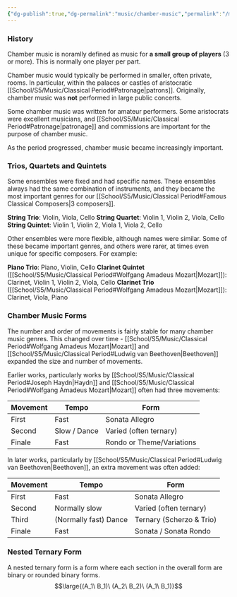 ```yaml
---
{"dg-publish":true,"dg-permalink":"music/chamber-music","permalink":"/music/chamber-music/"}
---
```



### History
Chamber music is noramlly defined as music for **a small group of players** (3 or more). This is normally one player per part.

Chamber music would typically be performed in smaller, often private, rooms. In particular, within the palaces or castles of aristocratic [[School/S5/Music/Classical Period#Patronage\|patrons]]. Originally, chamber music was **not** performed in large public concerts.

Some chamber music was written for amateur performers. Some aristocrats were excellent musicians, and [[School/S5/Music/Classical Period#Patronage\|patronage]] and commissions are important for the purpose of chamber music.

As the period progressed, chamber music became increasingly important.

### Trios, Quartets and Quintets
Some ensembles were fixed and had specific names. These ensembles always had the same combination of instruments, and they became the most important genres for our [[School/S5/Music/Classical Period#Famous Classical Composers\|3 composers]].

**String Trio**: Violin, Viola, Cello
**String Quartet**: Violin 1, Violin 2, Viola, Cello
**String Quintet**: Violin 1, Violin 2, Viola 1, Viola 2, Cello

Other ensembles were more flexible, although names were similar. Some of these became important genres, and others were rarer, at times even unique for specific composers. For example:

**Piano Trio**: Piano, Violin, Cello
**Clarinet Quintet** ([[School/S5/Music/Classical Period#Wolfgang Amadeus Mozart\|Mozart]]): Clarinet, Violin 1, Violin 2, Viola, Cello
**Clarinet Trio** ([[School/S5/Music/Classical Period#Wolfgang Amadeus Mozart\|Mozart]]): Clarinet, Viola, Piano

### Chamber Music Forms
The number and order of movements is fairly stable for many chamber music genres. This changed over time - [[School/S5/Music/Classical Period#Wolfgang Amadeus Mozart\|Mozart]] and [[School/S5/Music/Classical Period#Ludwig van Beethoven\|Beethoven]] expanded the size and number of movements.

Earlier works, particularly works by [[School/S5/Music/Classical Period#Joseph Haydn\|Haydn]] and [[School/S5/Music/Classical Period#Wolfgang Amadeus Mozart\|Mozart]] often had three movements:

| Movement | Tempo        | Form                      |
| -------- | ------------ | ------------------------- |
| First    | Fast         | Sonata Allegro            |
| Second   | Slow / Dance | Varied (often ternary)    |
| Finale   | Fast         | Rondo or Theme/Variations |

In later works, particularly by [[School/S5/Music/Classical Period#Ludwig van Beethoven\|Beethoven]], an extra movement was often added:

| Movement | Tempo                 | Form                     |
| -------- | --------------------- | ------------------------ |
| First    | Fast                  | Sonata Allegro           |
| Second   | Normally slow         | Varied (often ternary)   |
| Third    | (Normally fast) Dance | Ternary (Scherzo & Trio) |
| Finale   | Fast                  | Sonata / Sonata Rondo    |

### Nested Ternary Form
A nested ternary form is a form where each section in the overall form are binary or rounded binary forms.
$$\large{(A_1\ B_1)\ (A_2\ B_2)\ (A_1\ B_1)}$$
